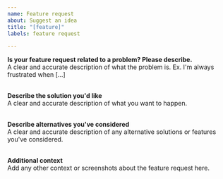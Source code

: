 ```yaml
---
name: Feature request
about: Suggest an idea
title: "[feature]"
labels: feature request

---
```


**Is your feature request related to a problem? Please describe.**\
A clear and accurate description of what the problem is. Ex. I'm always frustrated when [...]

\
**Describe the solution you'd like**\
A clear and accurate description of what you want to happen.

\
**Describe alternatives you've considered**\
A clear and accurate description of any alternative solutions or features you've considered.

\
**Additional context**\
Add any other context or screenshots about the feature request here.